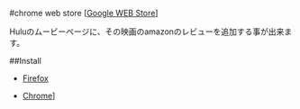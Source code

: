 #chrome web store
[[Google WEB Store](https://chrome.google.com/webstore/detail/ppbilfpkkcoipdiilbmdnlfenllfoonk?hl=ja)]

Huluのムービーページに、その映画のamazonのレビューを追加する事が出来ます。

##Install

* [Firefox](https://github.com/kanakogi/Hulu-Review-Plus/raw/master/firefox/HuluReviewPlus.user.js)

* [Chrome](https://chrome.google.com/webstore/detail/ppbilfpkkcoipdiilbmdnlfenllfoonk?hl=ja)]

